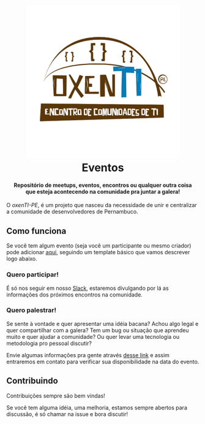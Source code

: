 <h1 align="center">
  <img src="LOGO.svg" alt="oxenTI-PE logo" width="400">
  <br>Eventos
</h1>
<h4 align="center">Repositório de meetups, eventos, encontros ou qualquer outra coisa<br>
que esteja acontecendo na comunidade pra juntar a galera!</h4>

<!-- inserir badges de membros, organizadores, contribuidores, organizadores, etc. -->

<!-- espaço para descrever quem somos -->


O _oxenTI-PE_, é um projeto que nasceu da necessidade de unir e centralizar a comunidade de desenvolvedores de Pernambuco.

## Como funciona

Se você tem algum evento (seja você um participante ou mesmo criador) pode adicionar [aqui](CONTRIBUTING.md), seguindo um template básico que vamos descrever logo abaixo.

### Quero participar!

É só nos seguir em nosso [Slack](https://oxentipe-slack-invite.herokuapp.com/), estaremos divulgando por lá as informações dos próximos encontros na comunidade.

### Quero palestrar!

Se sente à vontade e quer apresentar uma idéia bacana? Achou algo legal e quer compartilhar com a galera? Tem um bug ou situação que aprendeu muito e quer ajudar a comunidade? Ou quer levar uma tecnologia ou metodologia pro pessoal discutir?

Envie algumas informações pra gente através [desse link](#) e assim entraremos em contato para verificar sua disponibilidade na data do evento.

<!-- espaço de agradecimentos com lista dos organizadores -->
<!-- redes sociais "Nos acompanhe" -->

## Contribuindo

Contribuições sempre são bem vindas!

Se você tem alguma idéia, uma melhoria, estamos sempre abertos para discussão, é só chamar na issue e bora discutir! 


<!-- apoiadores -->
